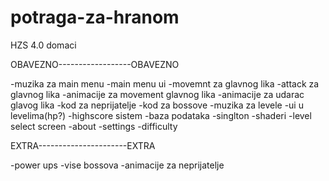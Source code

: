 # potraga-za-hranom
HZS 4.0 domaci

OBAVEZNO------------------OBAVEZNO

-muzika za main menu
-main menu ui
-movemnt za glavnog lika
-attack za glavnog lika
-animacije za movement glavnog lika
-animacije za udarac glavog lika
-kod za neprijatelje
-kod za bossove
-muzika za levele
-ui u levelima(hp?)
-highscore sistem
-baza podataka
-singlton
-shaderi
-level select screen
-about
-settings
-difficulty


EXTRA----------------------EXTRA

-power ups
-vise bossova
-animacije za neprijatelje
